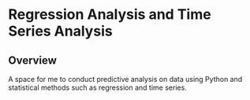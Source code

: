 # Regression Analysis and Time Series Analysis

## Overview
A space for me to conduct predictive analysis on data using Python and statistical methods such as regression and time series.